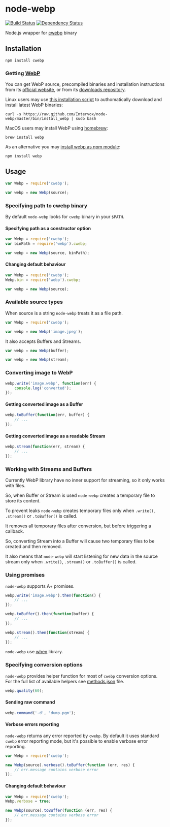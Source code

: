 node-webp
=========
[![Build Status](https://travis-ci.org/Intervox/node-webp.png?branch=master)](https://travis-ci.org/Intervox/node-webp)
[![Dependency Status](https://david-dm.org/Intervox/node-webp.png)](https://david-dm.org/Intervox/node-webp)

Node.js wrapper for [cwebp](https://developers.google.com/speed/webp/docs/cwebp) binary

## Installation

    npm install cwebp

### Getting [WebP](https://developers.google.com/speed/webp/)

You can get WebP source, precompiled binaries and installation instructions from its [official website](https://developers.google.com/speed/webp/download), or from its [downloads repository](https://code.google.com/p/webp/downloads/list).

Linux users may use [this installation script](https://github.com/Intervox/node-webp/blob/master/bin/install_webp) to authomatically download and install latest WebP binaries:

    curl -s https://raw.github.com/Intervox/node-webp/master/bin/install_webp | sudo bash

MacOS users may install WebP using [homebrew](http://brew.sh/):

    brew install webp

As an alternative you may [install webp as npm module](https://www.npmjs.org/package/webp):

    npm install webp

## Usage

```js
var Webp = require('cwebp');

var webp = new Webp(source);
```

### Specifying path to cwebp binary

By default `node-webp` looks for `cwebp` binary in your `$PATH`.

#### Specifying path as a constructor option

```js
var Webp = require('cwebp');
var binPath = require('webp').cwebp;

var webp = new Webp(source, binPath);
```

#### Changing default behaviour

```js
var Webp = require('cwebp');
Webp.bin = require('webp').cwebp;

var webp = new Webp(source);
```

### Available source types

When source is a string `node-webp` treats it as a file path.

```js
var Webp = require('cwebp');

var webp = new Webp('image.jpeg');
```

It also accepts Buffers and Streams.

```js
var webp = new Webp(buffer);
```

```js
var webp = new Webp(stream);
```

### Converting image to WebP

```js
webp.write('image.webp', function(err) {
    console.log('converted');
});
```

#### Getting converted image as a Buffer

```js
webp.toBuffer(function(err, buffer) {
    // ...
});
```

#### Getting converted image as a readable Stream

```js
webp.stream(function(err, stream) {
    // ...
});
```

### Working with Streams and Buffers

Currently WebP library have no inner support for streaming, so it only works with files.

So, when Buffer or Stream is used `node-webp` creates a temporary file to store its content.

To prevent leaks `node-webp` creates temporary files only when `.write()`, `.stream()` or `.toBuffer()` is called.

It removes all temporary files after conversion, but before triggering a callback.

So, converting Stream into a Buffer will cause two temporary files to be created and then removed.

It also means that `node-webp` will start listening for new data in the source stream only when `.write()`, `.stream()` or `.toBuffer()` is called.

### Using promises

`node-webp` supports A+ promises.

```js
webp.write('image.webp').then(function() {
    // ...
});
```

```js
webp.toBuffer().then(function(buffer) {
    // ...
});
```

```js
webp.stream().then(function(stream) {
    // ...
});
```

`node-webp` use [when](https://github.com/cujojs/when) library.

### Specifying conversion options

`node-webp` provides helper function for most of `cwebp` conversion options. For the full list of available helpers see [methods.json](https://github.com/Intervox/node-webp/blob/master/src/methods.json) file.

```js
webp.quality(60);
```

#### Sending raw command

```js
webp.command('-d', 'dump.pgm');
```

#### Verbose errors reporting

`node-webp` returns any error reported by `cwebp`. By default it uses standard `cwebp` error reporting mode, but it's possible to enable verbose error reporting.

```js
var Webp = require('cwebp');

new Webp(source).verbose().toBuffer(function (err, res) {
    // err.message contains verbose error
});
```

#### Changing default behaviour

```js
var Webp = require('cwebp');
Webp.verbose = true;

new Webp(source).toBuffer(function (err, res) {
    // err.message contains verbose error
});
```
